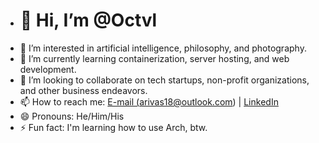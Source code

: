 - # 👋 Hi, I’m @Octvl
- 👀 I’m interested in artificial intelligence, philosophy, and photography.
- 🌱 I’m currently learning containerization, server hosting, and web development.
- 🤝 I’m looking to collaborate on tech startups, non-profit organizations, and other business endeavors. 
- 📫 How to reach me: <a href="mailto:arivas18@outlook.com">E-mail (arivas18@outlook.com) </a> | [LinkedIn](https://www.linkedin.com/in/arivas14)
- 😄 Pronouns: He/Him/His
- ⚡ Fun fact: I'm learning how to use Arch, btw. 

<!---
Octvl/Octvl is a ✨ special ✨ repository because its `README.md` (this file) appears on your GitHub profile.
You can click the Preview link to take a look at your changes.
--->
